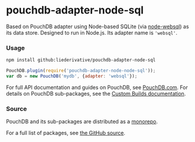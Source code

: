 pouchdb-adapter-node-sql
======

Based on PouchDB adapter using Node-based SQLite (via [node-websql](https://github.com/nolanlawson/node-websql)) as its data store. Designed to run in Node.js. Its adapter name is `'websql'`.

### Usage

```bash
npm install github:liederivative/pouchdb-adapter-node-sql
```

```js
PouchDB.plugin(require('pouchdb-adapter-node-node-sql'));
var db = new PouchDB('mydb', {adapter: 'websql'});
```

For full API documentation and guides on PouchDB, see [PouchDB.com](http://pouchdb.com/). For details on PouchDB sub-packages, see the [Custom Builds documentation](http://pouchdb.com/custom.html).

### Source

PouchDB and its sub-packages are distributed as a [monorepo](https://github.com/babel/babel/blob/master/doc/design/monorepo.md).

For a full list of packages, see [the GitHub source](https://github.com/pouchdb/pouchdb/tree/master/packages).


